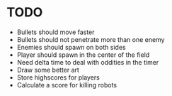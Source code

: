 # TODO #

* Bullets should move faster
* Bullets should not penetrate more than one enemy
* Enemies should spawn on both sides
* Player should spawn in the center of the field
* Need delta time to deal with oddities in the timer
* Draw some better art
* Store highscores for players
* Calculate a score for killing robots

